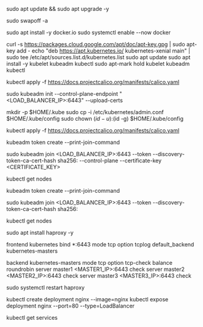 sudo apt update && sudo apt upgrade -y

sudo swapoff -a

sudo apt install -y docker.io
sudo systemctl enable --now docker

curl -s https://packages.cloud.google.com/apt/doc/apt-key.gpg | sudo apt-key add -
echo "deb https://apt.kubernetes.io/ kubernetes-xenial main" | sudo tee /etc/apt/sources.list.d/kubernetes.list
sudo apt update
sudo apt install -y kubelet kubeadm kubectl
sudo apt-mark hold kubelet kubeadm kubectl

kubectl apply -f https://docs.projectcalico.org/manifests/calico.yaml

sudo kubeadm init --control-plane-endpoint "<LOAD_BALANCER_IP>:6443" --upload-certs

mkdir -p $HOME/.kube
sudo cp -i /etc/kubernetes/admin.conf $HOME/.kube/config
sudo chown $(id -u):$(id -g) $HOME/.kube/config

kubectl apply -f https://docs.projectcalico.org/manifests/calico.yaml

kubeadm token create --print-join-command

sudo kubeadm join <LOAD_BALANCER_IP>:6443 --token <TOKEN> --discovery-token-ca-cert-hash sha256:<HASH> --control-plane --certificate-key <CERTIFICATE_KEY>

kubectl get nodes

kubeadm token create --print-join-command

sudo kubeadm join <LOAD_BALANCER_IP>:6443 --token <TOKEN> --discovery-token-ca-cert-hash sha256:<HASH>

kubectl get nodes

sudo apt install haproxy -y

frontend kubernetes
    bind *:6443
    mode tcp
    option tcplog
    default_backend kubernetes-masters

backend kubernetes-masters
    mode tcp
    option tcp-check
    balance roundrobin
    server master1 <MASTER1_IP>:6443 check
    server master2 <MASTER2_IP>:6443 check
    server master3 <MASTER3_IP>:6443 check

sudo systemctl restart haproxy

kubectl create deployment nginx --image=nginx
kubectl expose deployment nginx --port=80 --type=LoadBalancer

kubectl get services

